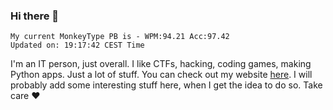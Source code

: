 ### Hi there 👋
<!-- PB START -->
```
My current MonkeyType PB is - WPM:94.21 Acc:97.42
Updated on: 19:17:42 CEST Time
```
<!-- PB END -->
I'm an IT person, just overall. I like CTFs, hacking, coding games, making Python apps. Just a lot of stuff.
You can check out my website [here](https://skill3472.github.io/).
I will probably add some interesting stuff here, when I get the idea to do so. Take care ❤️
